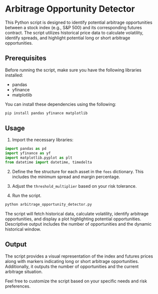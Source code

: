 # Arbitrage Opportunity Detector

This Python script is designed to identify potential arbitrage opportunities between a stock index (e.g., S&P 500) and its corresponding futures contract. The script utilizes historical price data to calculate volatility, identify spreads, and highlight potential long or short arbitrage opportunities.

## Prerequisites

Before running the script, make sure you have the following libraries installed:

- pandas
- yfinance
- matplotlib

You can install these dependencies using the following:

```bash
pip install pandas yfinance matplotlib
```

## Usage

1. Import the necessary libraries:

```python
import pandas as pd
import yfinance as yf
import matplotlib.pyplot as plt
from datetime import datetime, timedelta
```

2. Define the fee structure for each asset in the `fees` dictionary. This includes the minimum spread and margin percentage.

3. Adjust the `threshold_multiplier` based on your risk tolerance.

4. Run the script.

```python
python arbitrage_opportunity_detector.py
```

The script will fetch historical data, calculate volatility, identify arbitrage opportunities, and display a plot highlighting potential opportunities. Descriptive output includes the number of opportunities and the dynamic historical window.

## Output

The script provides a visual representation of the index and futures prices along with markers indicating long or short arbitrage opportunities. Additionally, it outputs the number of opportunities and the current arbitrage situation.

Feel free to customize the script based on your specific needs and risk preferences.